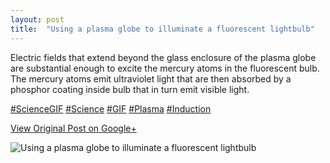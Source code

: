```yaml
---
layout: post
title:  "Using a plasma globe to illuminate a fluorescent lightbulb"
---
```


Electric fields that extend beyond the glass enclosure of the plasma globe are
substantial enough to excite the mercury atoms in the fluorescent bulb. The
mercury atoms emit ultraviolet light that are then absorbed by a phosphor
coating inside bulb that in turn emit visible light.  
  
[#ScienceGIF](https://plus.google.com/s/%23ScienceGIF/posts)
[#Science](https://plus.google.com/s/%23Science/posts)
[#GIF](https://plus.google.com/s/%23GIF/posts)
[#Plasma](https://plus.google.com/s/%23Plasma/posts)
[#Induction](https://plus.google.com/s/%23Induction/posts)

[View Original Post on Google+](https://plus.google.com/+ColinSullender/posts/6pVUtRafhpV)

![Using a plasma globe to illuminate a fluorescent lightbulb](/assets/img/2015-05-21-Using-a-plasma-globe-to-illuminate-a-fluorescent-lightbulb.gif)
